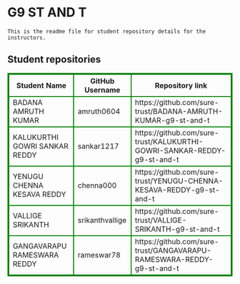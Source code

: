 # G9 ST AND T
    This is the readme file for student repository details for the instructors.
## Student repositories 
<table style="border : 2px solid green; width:100%;">
<tr >
<th style="border : 2px solid green;">Student Name</th>
<th style="border : 2px solid green;">GitHub Username</th>
<th style="border : 2px solid green;">Repository link</th>
</tr>
<tr style="border : 2px solid green;">
<td style="border : 2px solid green;">BADANA AMRUTH KUMAR</td> 

<td style="border : 2px solid green;">amruth0604</td> 

<td style="border : 2px solid green;">https://github.com/sure-trust/BADANA-AMRUTH-KUMAR-g9-st-and-t</td> 
</tr>

<tr style="border : 2px solid green;">
<td style="border : 2px solid green;">KALUKURTHI GOWRI SANKAR REDDY</td> 

<td style="border : 2px solid green;">sankar1217</td> 

<td style="border : 2px solid green;">https://github.com/sure-trust/KALUKURTHI-GOWRI-SANKAR-REDDY-g9-st-and-t</td> 
</tr>

<tr style="border : 2px solid green;">
<td style="border : 2px solid green;">YENUGU CHENNA KESAVA REDDY</td> 

<td style="border : 2px solid green;">chenna000</td> 

<td style="border : 2px solid green;">https://github.com/sure-trust/YENUGU-CHENNA-KESAVA-REDDY-g9-st-and-t</td> 
</tr>

<tr style="border : 2px solid green;">
<td style="border : 2px solid green;">VALLIGE SRIKANTH</td> 

<td style="border : 2px solid green;">srikanthvallige</td> 

<td style="border : 2px solid green;">https://github.com/sure-trust/VALLIGE-SRIKANTH-g9-st-and-t</td> 
</tr>

<tr style="border : 2px solid green;">
<td style="border : 2px solid green;">GANGAVARAPU RAMESWARA REDDY</td> 

<td style="border : 2px solid green;">rameswar78</td> 

<td style="border : 2px solid green;">https://github.com/sure-trust/GANGAVARAPU-RAMESWARA-REDDY-g9-st-and-t</td> 
</tr>
